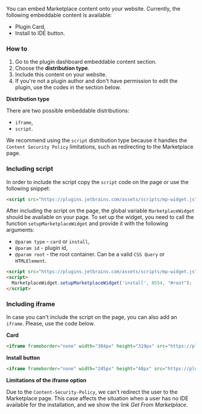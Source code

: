 [//]: # (title: Embeddable Content)  

You can embed Marketplace content onto your website. Currently, the following embeddable content is available:
 - Plugin Card,
 - Install to IDE button.

### How to
1. Go to the plugin dashboard embeddable content section.
2. Choose the **distribution type**.
3. Include this content on your website.
4. If you're not a plugin author and don't have permission to edit the plugin, use the codes in the section below.

**Distribution type**

There are two possible embeddable distributions: 
 - `iframe`,
 - `script`.
 
We recommend using the `script` distribution type because it handles the `Content Security Policy` limitations, such as redirecting to the Marketplace page.

### Including script
In order to include the script copy the `script` code on the page or use the following snippet:
```html
<script src="https://plugins.jetbrains.com/assets/scripts/mp-widget.js"></script>
```

After including the script on the page, the global variable `MarketplaceWidget` should be available on your page. To set up the widget, you need to call the function `setupMarketplaceWidget` and provide it with the following arguments:

 - `@param type` - `card` or `install`,
 - `@param id`   - plugin id,
 - `@param root` - the root container. Can be a valid `CSS Query` or `HTMLElement`.

```html
<script src="https://plugins.jetbrains.com/assets/scripts/mp-widget.js"></script>
<script>  
  MarketplaceWidget.setupMarketplaceWidget('install', 8554, "#root");  
</script>
```

### Including iframe
In case you can't include the script on the page, you can also add an `iframe`. Please, use the code below.

**Card**
```html
<iframe frameborder="none" width="384px" height="319px" src="https://plugins.jetbrains.com/embeddable/card/<id>"></iframe>
```

**Install button**
```html
<iframe frameborder="none" width="245px" height="48px" src="https://plugins.jetbrains.com/embeddable/install/1347"></iframe>
```

**Limitations of the iframe option**

Due to the `Content-Security-Policy`, we can't redirect the user to the Marketplace page. This case affects the situation when a user has no IDE available for the installation, and we show the link *Get From Marketplace*.
